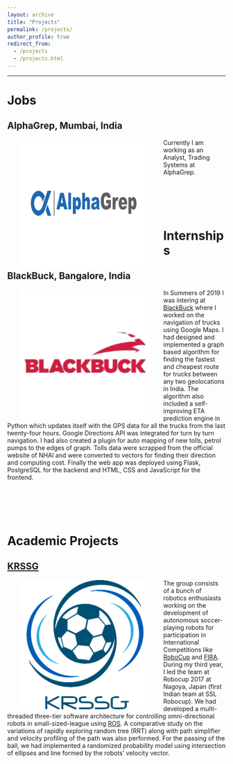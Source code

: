 ```yaml
---
layout: archive
title: "Projects"
permalink: /projects/
author_profile: true
redirect_from:
  - /projects
  - /projects.html
---
```


---


# Jobs

## AlphaGrep, Mumbai, India

<img style="float: left;" src="/images/ag.png" width="300" height="300" hspace="30">

Currently I am working as an Analyst, Trading Systems at AlphaGrep.

<br/><br/><br/><br/>

# Internships



## BlackBuck, Bangalore, India

<img style="float: left;" src="/images/blackbuck.png" width="300" height="300" hspace="30">

In Summers of 2019 I was intering at [BlackBuck](https://blackbuck.com/) where I worked on the navigation of trucks using Google Maps. I had designed and implemented a graph based algorithm for finding the fastest and cheapest route for trucks between any two geolocations in India. The algorithm also included a self-improving ETA prediction engine in Python which updates itself with the GPS data for all the trucks from the last twenty-four hours. Google Directions API was integrated for turn by turn navigation. I had also created a plugin for auto mapping of new tolls, petrol pumps to the edges of graph. Tolls data were scrapped from the official website of NHAI and were converted to vectors for finding their direction and computing cost. Finally the web app was deployed using Flask, PostgreSQL for the backend and HTML, CSS and JavaScript for the frontend.

<br/><br/><br/><br/>


# Academic Projects


## [KRSSG](https://krssg.in/index.html)

<img style="float: left;" src="/images/krssg.png" width="300" height="300" hspace="30">

The group consists of a bunch of robotics enthusiasts working on the development of autonomous soccer-playing robots for participation in International Competitions like [RoboCup](https://www.robocup.org/) and [FIRA](http://firaworldcup.org/). During my third year, I led the team at Robocup 2017 at Nagoya, Japan (first Indian team at SSL Robocup).  We had developed a multi-threaded three-tier software architecture for controlling omni-directional robots in small-sized-league using [ROS](https://www.ros.org). A comparative study on the variations of rapidly exploring random tree (RRT) along with path simplifier and velocity profiling of the path was also performed. For the passing of the ball, we had implemented a randomized probability model using intersection of ellipses and line formed by the robots' velocity vector.

<br/><br/><br/><br/>




